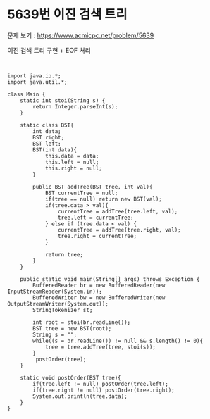 # 5639번 이진 검색 트리

문제 보기 : <https://www.acmicpc.net/problem/5639>

이진 검색 트리 구현 + EOF 처리

<pre><code>

import java.io.*;
import java.util.*;

class Main {
    static int stoi(String s) {
        return Integer.parseInt(s);
    }

    static class BST{
        int data;
        BST right;
        BST left;
        BST(int data){
            this.data = data;
            this.left = null;
            this.right = null;
        }

        public BST addTree(BST tree, int val){
            BST currentTree = null;
            if(tree == null) return new BST(val);
            if(tree.data > val){
                currentTree = addTree(tree.left, val);
                tree.left = currentTree;
            } else if (tree.data < val) {
                currentTree = addTree(tree.right, val);
                tree.right = currentTree;
            }
            
            return tree;
        }
    }

    public static void main(String[] args) throws Exception {
        BufferedReader br = new BufferedReader(new InputStreamReader(System.in));
        BufferedWriter bw = new BufferedWriter(new OutputStreamWriter(System.out));
        StringTokenizer st;

        int root = stoi(br.readLine());
        BST tree = new BST(root);
        String s = "";
        while((s = br.readLine()) != null && s.length() != 0){
            tree = tree.addTree(tree, stoi(s));
        }
         postOrder(tree);
    }

    static void postOrder(BST tree){
        if(tree.left != null) postOrder(tree.left);
        if(tree.right != null) postOrder(tree.right);
        System.out.println(tree.data);
    }
}

</code></pre>